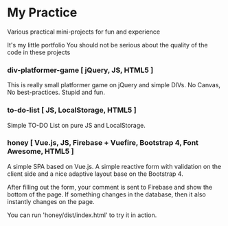 # My Practice
Various practical mini-projects for fun and experience

It's my little portfolio
You should not be serious about the quality of the code in these projects

### div-platformer-game  [ jQuery, JS, HTML5 ]
This is really small platformer game on jQuery and simple DIVs. No Canvas, No best-practices.
Stupid and fun.

### to-do-list  [ JS, LocalStorage, HTML5 ]
Simple TO-DO List on pure JS and LocalStorage.

### honey  [ Vue.js, JS, Firebase + Vuefire, Bootstrap 4, Font Awesome, HTML5 ]
A simple SPA based on Vue.js.
A simple reactive form with validation on the client side and a nice adaptive layout base on the Bootstrap 4.

After filling out the form, your comment is sent to Firebase and show the bottom of the page. If something changes in the database, then it also instantly changes on the page.

You can run 'honey/dist/index.html' to try it in action.
